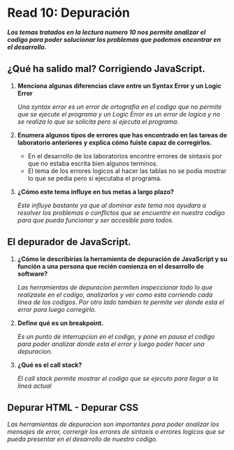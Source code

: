 # Read 10: Depuración
***Los temas tratados en la lectura numero 10 nos permite analizar el codigo para poder solucionar los problemas que podemos encontrar en el desarrollo.***

## **¿Qué ha salido mal? Corrigiendo JavaScript.**
1. **Menciona algunas diferencias clave entre un Syntax Error y un Logic Error**

    _Una syntax error es un error de ortografia en el codigo que no permite que se ejecute el programa y un Logic Error es un error de logica y no se realiza lo que se solicita pero si ejecuta el programa._

2. **Enumera algunos tipos de errores que has encontrado en las tareas de laboratorio anteriores y explica cómo fuiste capaz de corregirlos.**
    + En el desarrollo de los laboratorios encontre errores de sintaxis por que no estaba escrita bien algunos terminos.
    + El tema de los errores logicos al hacer las tablas no se podia mostrar lo que se pedia pero si ejecutaba el programa.

3. **¿Cómo este tema influye en tus metas a largo plazo?**

    _Este influye bastante ya que al dominar este tema nos ayudara a resolver los problemas o conflictos que se encuentre en nuestro codigo para que pueda funcionar y ser accesible para todos._

## **El depurador de JavaScript.**
1. **¿Cómo le describirías la herramienta de depuración de JavaScript y su función a una persona que recién comienza en el desarrollo de software?**

    _Las herramientas de depuracion permiten inspeccionar todo lo que realizaste en el codigo, analizarlos y ver como esta corriendo cada linea de los codigos. Por otro lado tambien te permite ver donde esta el error para luego corregirlo._

2. **Define qué es un breakpoint.**

    _Es un punto de interrupcion en el codigo, y pone en pausa el codigo para poder analizar donde esta el error y luego poder hacer una depuracion._
  
3. **¿Qué es el call stack?**

    _El call stack permite mostrar el codigo que se ejecuto para llegar a la linea actual_
     
## **Depurar HTML - Depurar CSS**
_Las herramientas de depuracion son importantes para poder analizar los mensajes de error, corrergir los errores de sintaxis o errores logicos que se pueda presentar en el desarrollo de nuestro codigo._